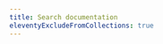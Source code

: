 ```yaml
---
title: Search documentation
eleventyExcludeFromCollections: true
---
```

<link href="/pagefind/pagefind-ui.css" rel="stylesheet">
<script src="/pagefind/pagefind-ui.js"></script>
<div id="search"></div>
<script>
    window.addEventListener('DOMContentLoaded', (event) => {
        let search = new PagefindUI({ element: '#search', showSubResults: true, autofocus: true });
        let url_parameters = new URLSearchParams(window.location.search);
        search.triggerSearch(url_parameters.get('query'));
    });
</script>
